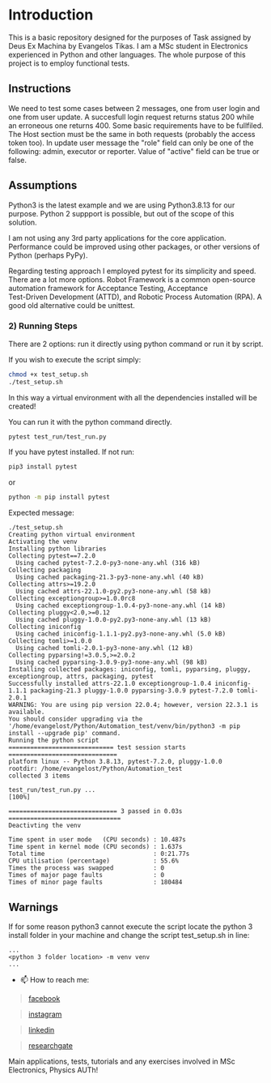 # Introduction
This is a basic repository designed for the purposes of Task assigned by Deus Ex Machina by Evangelos Tikas.
I am a MSc student in Electronics experienced in Python and other languages. The whole 
purpose of this project is to employ functional tests.


## Instructions
We need to test some cases between 2 messages, one from user login and one from user update. A succesfull login request returns status 200
while an erroneous one returns 400. Some basic requirements have to be fullfiled. The Host section must be the same in both requests (probably the access token too).
In update user message the "role" field can only be one of the following: admin, executor or reporter. Value of "active" field can be true or false.


## Assumptions
Python3 is the latest example and we are using Python3.8.13 for our purpose. Python 2 suppport is possible, but out of the scope of this solution.

I am not using any 3rd party applications for the core application. Performance could be improved using other packages, or other versions of Python (perhaps PyPy).

Regarding testing approach I employed pytest for its simplicity and speed. There are a lot more options.
Robot Framework is a common open-source automation framework for Acceptance Testing, Acceptance  
Test-Driven Development (ATTD), and Robotic Process Automation (RPA). A good old alternative could be unittest.

### 2) Running Steps
There are 2 options: run it directly using python command or run it by script.

If you wish to execute the script simply:

```bash
chmod +x test_setup.sh
./test_setup.sh
```

In this way a virtual environment with all the dependencies installed will be created!
      
You can run it with the python command directly.

```bash
pytest test_run/test_run.py
```

If you have pytest installed. If not run:

```bash
pip3 install pytest
```

or 

```bash
python -m pip install pytest
```

Expected message:

```
./test_setup.sh 
Creating python virtual environment
Activating the venv
Installing python libraries
Collecting pytest==7.2.0
  Using cached pytest-7.2.0-py3-none-any.whl (316 kB)
Collecting packaging
  Using cached packaging-21.3-py3-none-any.whl (40 kB)
Collecting attrs>=19.2.0
  Using cached attrs-22.1.0-py2.py3-none-any.whl (58 kB)
Collecting exceptiongroup>=1.0.0rc8
  Using cached exceptiongroup-1.0.4-py3-none-any.whl (14 kB)
Collecting pluggy<2.0,>=0.12
  Using cached pluggy-1.0.0-py2.py3-none-any.whl (13 kB)
Collecting iniconfig
  Using cached iniconfig-1.1.1-py2.py3-none-any.whl (5.0 kB)
Collecting tomli>=1.0.0
  Using cached tomli-2.0.1-py3-none-any.whl (12 kB)
Collecting pyparsing!=3.0.5,>=2.0.2
  Using cached pyparsing-3.0.9-py3-none-any.whl (98 kB)
Installing collected packages: iniconfig, tomli, pyparsing, pluggy, exceptiongroup, attrs, packaging, pytest
Successfully installed attrs-22.1.0 exceptiongroup-1.0.4 iniconfig-1.1.1 packaging-21.3 pluggy-1.0.0 pyparsing-3.0.9 pytest-7.2.0 tomli-2.0.1
WARNING: You are using pip version 22.0.4; however, version 22.3.1 is available.
You should consider upgrading via the '/home/evangelost/Python/Automation_test/venv/bin/python3 -m pip install --upgrade pip' command.
Running the python script
============================= test session starts ==============================
platform linux -- Python 3.8.13, pytest-7.2.0, pluggy-1.0.0
rootdir: /home/evangelost/Python/Automation_test
collected 3 items                                                              

test_run/test_run.py ...                                                 [100%]

============================== 3 passed in 0.03s ===============================
Deactivting the venv

Time spent in user mode   (CPU seconds) : 10.487s
Time spent in kernel mode (CPU seconds) : 1.637s
Total time                              : 0:21.77s
CPU utilisation (percentage)            : 55.6%
Times the process was swapped           : 0
Times of major page faults              : 0
Times of minor page faults              : 180484
```

## Warnings 

If for some reason python3 cannot execute the script locate the python 3 install folder in your machine
and change the script test_setup.sh in line:

```
...
<python 3 folder location> -m venv venv 
...
```






- 📫 How to reach me:

> [facebook]

> [instagram]

> [linkedin]

> [researchgate]

Main applications, tests, tutorials and any exercises involved in MSc Electronics, Physics AUTh!

      
      
<br>

[website]: https://www.geeksforgeeks.org/map-associative-containers-the-c-standard-template-library-stl/?ref=leftbar-rightbar
[facebook]: https://www.facebook.com/vagelis.tikas/
[instagram]: https://www.instagram.com/vaggelis_tikas/
[linkedin]: https://www.linkedin.com/notifications/
[researchgate]: https://www.researchgate.net/profile/Evangelos-Tikas
